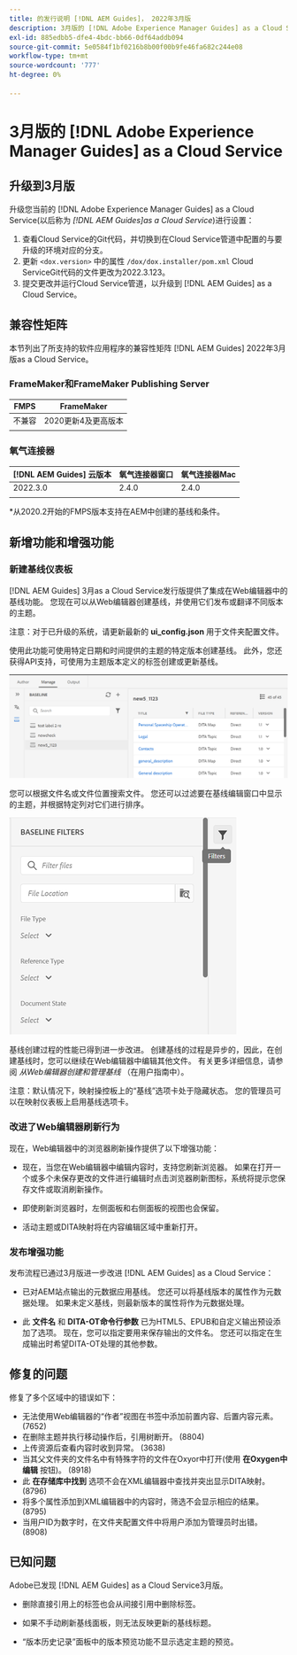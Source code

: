 ```yaml
---
title: 的发行说明 [!DNL AEM Guides]， 2022年3月版
description: 3月版的 [!DNL Adobe Experience Manager Guides] as a Cloud Service
exl-id: 885edbb5-dfe4-4bdc-bb66-0df64addb094
source-git-commit: 5e0584f1bf0216b8b00f00b9fe46fa682c244e08
workflow-type: tm+mt
source-wordcount: '777'
ht-degree: 0%

---
```


# 3月版的 [!DNL Adobe Experience Manager Guides] as a Cloud Service

## 升级到3月版

升级您当前的 [!DNL Adobe Experience Manager Guides] as a Cloud Service(以后称为 *[!DNL AEM Guides]as a Cloud Service*)进行设置：
1. 查看Cloud Service的Git代码，并切换到在Cloud Service管道中配置的与要升级的环境对应的分支。
1. 更新 `<dox.version>` 中的属性 `/dox/dox.installer/pom.xml` Cloud ServiceGit代码的文件更改为2022.3.123。
1. 提交更改并运行Cloud Service管道，以升级到 [!DNL AEM Guides] as a Cloud Service。

## 兼容性矩阵

本节列出了所支持的软件应用程序的兼容性矩阵 [!DNL AEM Guides] 2022年3月版as a Cloud Service。

### FrameMaker和FrameMaker Publishing Server

| FMPS | FrameMaker |
| --- | --- |
| 不兼容 | 2020更新4及更高版本 |
| | |


### 氧气连接器

| [!DNL AEM Guides] 云版本 | 氧气连接器窗口 | 氧气连接器Mac |
| --- | --- | --- |
| 2022.3.0 | 2.4.0 | 2.4.0 |
|  |  |  |

*从2020.2开始的FMPS版本支持在AEM中创建的基线和条件。

## 新增功能和增强功能

### 新建基线仪表板

[!DNL AEM Guides] 3月as a Cloud Service发行版提供了集成在Web编辑器中的基线功能。 您现在可以从Web编辑器创建基线，并使用它们发布或翻译不同版本的主题。

注意：对于已升级的系统，请更新最新的 **ui_config.json** 用于文件夹配置文件。

使用此功能可使用特定日期和时间提供的主题的特定版本创建基线。 此外，您还获得API支持，可使用为主题版本定义的标签创建或更新基线。

![基线管理选项卡](assets/baseline-manage.png)

您可以根据文件名或文件位置搜索文件。 您还可以过滤要在基线编辑窗口中显示的主题，并根据特定列对它们进行排序。

![基线管理选项卡](assets/baseline-filter.png)

基线创建过程的性能已得到进一步改进。 创建基线的过程是异步的，因此，在创建基线时，您可以继续在Web编辑器中编辑其他文件。 有关更多详细信息，请参阅 *从Web编辑器创建和管理基线* （在用户指南中）。

注意：默认情况下，映射操控板上的“基线”选项卡处于隐藏状态。 您的管理员可以在映射仪表板上启用基线选项卡。

### 改进了Web编辑器刷新行为

现在，Web编辑器中的浏览器刷新操作提供了以下增强功能：

* 现在，当您在Web编辑器中编辑内容时，支持您刷新浏览器。 如果在打开一个或多个未保存更改的文件进行编辑时点击浏览器刷新图标，系统将提示您保存文件或取消刷新操作。

* 即使刷新浏览器时，左侧面板和右侧面板的视图也会保留。

* 活动主题或DITA映射将在内容编辑区域中重新打开。

### 发布增强功能

发布流程已通过3月版进一步改进 [!DNL AEM Guides] as a Cloud Service：

* 已对AEM站点输出的元数据应用基线。 您还可以将基线版本的属性作为元数据处理。 如果未定义基线，则最新版本的属性将作为元数据处理。

* 此 **文件名** 和 **DITA-OT命令行参数** 已为HTML5、EPUB和自定义输出预设添加了选项。 现在，您可以指定要用来保存输出的文件名。 您还可以指定在生成输出时希望DITA-OT处理的其他参数。

## 修复的问题

修复了多个区域中的错误如下：

* 无法使用Web编辑器的“作者”视图在书签中添加前置内容、后置内容元素。 (7652)
* 在删除主题并执行移动操作后，引用树断开。 (8804)
* 上传资源后查看内容时收到异常。 (3638)
* 当其父文件夹的文件名中有特殊字符的文件在Oxyor中打开(使用 **在Oxygen中编辑** 按钮)。 (8918)
* 此 **在存储库中找到** 选项不会在XML编辑器中查找并突出显示DITA映射。 (8796)
* 将多个属性添加到XML编辑器中的内容时，筛选不会显示相应的结果。 (8795)
* 当用户ID为数字时，在文件夹配置文件中将用户添加为管理员时出错。 (8908)

## 已知问题

Adobe已发现 [!DNL AEM Guides] as a Cloud Service3月版。

* 删除直接引用上的标签也会从间接引用中删除标签。

* 如果不手动刷新基线面板，则无法反映更新的基线标题。

* “版本历史记录”面板中的版本预览功能不显示选定主题的预览。
